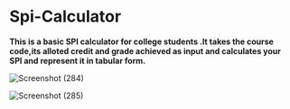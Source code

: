 # Spi-Calculator
**This is a basic SPI calculator for college students .It takes the course code,its alloted credit and grade achieved as input and calculates your SPI and represent it in tabular form.**

![Screenshot (284)](https://user-images.githubusercontent.com/83686100/177983591-4985f2c0-c626-4864-bee5-598f5db1c3e1.png)



![Screenshot (285)](https://user-images.githubusercontent.com/83686100/177983621-41bf0628-02e4-4142-8a89-8435e2c8cd4c.png)

